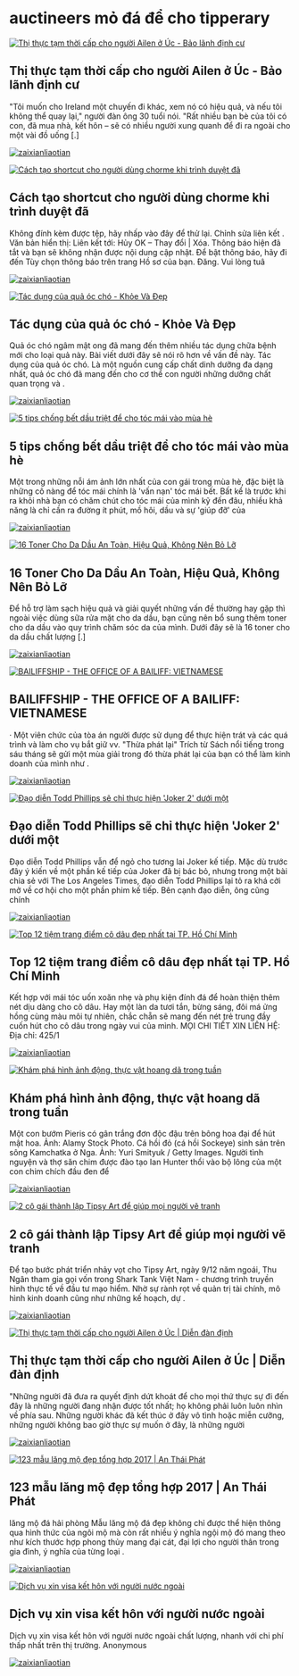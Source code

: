 # auctineers mỏ đá để cho tipperary
<a href="https://mnn.zoosnet.net/LR/Chatpre.aspx?id=MNN94995150&p=https://topgrinding.com/" target="_blank">![Thị thực tạm thời cấp cho người Ailen ở Úc - Bảo lãnh định cư](https://github.com/technlg/images/blob/main/46.jpg)</a>
## Thị thực tạm thời cấp cho người Ailen ở Úc - Bảo lãnh định cư
"Tôi muốn cho Ireland một chuyến đi khác, xem nó có hiệu quả, và nếu tôi không thể quay lại," người đàn ông 30 tuổi nói. "Rất nhiều bạn bè của tôi có con, đã mua nhà, kết hôn – sẽ có nhiều người xung quanh để đi ra ngoài cho một vài đồ uống [.]
<a href="https://mnn.zoosnet.net/LR/Chatpre.aspx?id=MNN94995150&p=https://topgrinding.com/" target="_blank"><img src="https://github.com/technlg/images/raw/main/chat11.jpg" alt="zaixianliaotian"/></a><a href="//whatsapp.shibangsoft.com/WhatsApp.php" ><img src="https://github.com/technlg/images/raw/main/chat11.png" alt=""></a>
<a href="https://mnn.zoosnet.net/LR/Chatpre.aspx?id=MNN94995150&p=https://topgrinding.com/" target="_blank">![Cách tạo shortcut cho người dùng chorme khi trình duyệt đã ](https://github.com/technlg/images/blob/main/31.jpg)</a>
## Cách tạo shortcut cho người dùng chorme khi trình duyệt đã 
Không đính kèm được tệp, hãy nhấp vào đây để thử lại. Chỉnh sửa liên kết . Văn bản hiển thị: Liên kết tới: Hủy OK – Thay đổi | Xóa. Thông báo hiện đã tắt và bạn sẽ không nhận được nội dung cập nhật. Để bật thông báo, hãy đi đến Tùy chọn thông báo trên trang Hồ sơ của bạn. Đăng. Vui lòng tuâ
<a href="https://mnn.zoosnet.net/LR/Chatpre.aspx?id=MNN94995150&p=https://topgrinding.com/" target="_blank"><img src="https://github.com/technlg/images/raw/main/chat11.jpg" alt="zaixianliaotian"/></a><a href="//whatsapp.shibangsoft.com/WhatsApp.php" ><img src="https://github.com/technlg/images/raw/main/chat11.png" alt=""></a>
<a href="https://mnn.zoosnet.net/LR/Chatpre.aspx?id=MNN94995150&p=https://topgrinding.com/" target="_blank">![Tác dụng của quả óc chó - Khỏe Và Đẹp](https://github.com/technlg/images/blob/main/40.jpg)</a>
## Tác dụng của quả óc chó - Khỏe Và Đẹp
Quả óc chó ngâm mật ong đã mang đến thêm nhiều tác dụng chữa bệnh mới cho loại quả này. Bài viết dưới đây sẽ nói rõ hơn về vấn đề này. Tác dụng của quả óc chó. Là một nguồn cung cấp chất dinh dưỡng đa dạng nhất, quả óc chó đã mang đến cho cơ thể con người những dưỡng chất quan trọng và .
<a href="https://mnn.zoosnet.net/LR/Chatpre.aspx?id=MNN94995150&p=https://topgrinding.com/" target="_blank"><img src="https://github.com/technlg/images/raw/main/chat11.jpg" alt="zaixianliaotian"/></a><a href="//whatsapp.shibangsoft.com/WhatsApp.php" ><img src="https://github.com/technlg/images/raw/main/chat11.png" alt=""></a>
<a href="https://mnn.zoosnet.net/LR/Chatpre.aspx?id=MNN94995150&p=https://topgrinding.com/" target="_blank">![5 tips chống bết dầu triệt để cho tóc mái vào mùa hè](https://github.com/technlg/images/blob/main/51.jpg)</a>
## 5 tips chống bết dầu triệt để cho tóc mái vào mùa hè
Một trong những nỗi ám ảnh lớn nhất của con gái trong mùa hè, đặc biệt là những cô nàng để tóc mái chính là 'vấn nạn' tóc mái bết. Bất kể là trước khi ra khỏi nhà bạn có chăm chút cho tóc mái của mình kỹ đến đâu, nhiều khả năng là chỉ cần ra đường ít phút, mồ hôi, dầu và sự 'giúp đỡ' của 
<a href="https://mnn.zoosnet.net/LR/Chatpre.aspx?id=MNN94995150&p=https://topgrinding.com/" target="_blank"><img src="https://github.com/technlg/images/raw/main/chat11.jpg" alt="zaixianliaotian"/></a><a href="//whatsapp.shibangsoft.com/WhatsApp.php" ><img src="https://github.com/technlg/images/raw/main/chat11.png" alt=""></a>
<a href="https://mnn.zoosnet.net/LR/Chatpre.aspx?id=MNN94995150&p=https://topgrinding.com/" target="_blank">![16 Toner Cho Da Dầu An Toàn, Hiệu Quả, Không Nên Bỏ Lỡ](https://github.com/technlg/images/blob/main/24.jpg)</a>
## 16 Toner Cho Da Dầu An Toàn, Hiệu Quả, Không Nên Bỏ Lỡ
Để hỗ trợ làm sạch hiệu quả và giải quyết những vấn đề thường hay gặp thì ngoài việc dùng sữa rửa mặt cho da dầu, bạn cũng nên bổ sung thêm toner cho da dầu vào quy trình chăm sóc da của mình. Dưới đây sẽ là 16 toner cho da dầu chất lượng [.]
<a href="https://mnn.zoosnet.net/LR/Chatpre.aspx?id=MNN94995150&p=https://topgrinding.com/" target="_blank"><img src="https://github.com/technlg/images/raw/main/chat11.jpg" alt="zaixianliaotian"/></a><a href="//whatsapp.shibangsoft.com/WhatsApp.php" ><img src="https://github.com/technlg/images/raw/main/chat11.png" alt=""></a>
<a href="https://mnn.zoosnet.net/LR/Chatpre.aspx?id=MNN94995150&p=https://topgrinding.com/" target="_blank">![BAILIFFSHIP - THE OFFICE OF A BAILIFF: VIETNAMESE ](https://github.com/technlg/images/blob/main/62.jpg)</a>
## BAILIFFSHIP - THE OFFICE OF A BAILIFF: VIETNAMESE 
· Một viên chức của tòa án người được sử dụng để thực hiện trát và các quá trình và làm cho vụ bắt giữ vv. "Thừa phát lại" Trích từ Sách nổi tiếng  trong sáu tháng sẽ gửi một mùa giải trong đó thừa phát lại của bạn có thể làm kinh doanh của mình như .
<a href="https://mnn.zoosnet.net/LR/Chatpre.aspx?id=MNN94995150&p=https://topgrinding.com/" target="_blank"><img src="https://github.com/technlg/images/raw/main/chat11.jpg" alt="zaixianliaotian"/></a><a href="//whatsapp.shibangsoft.com/WhatsApp.php" ><img src="https://github.com/technlg/images/raw/main/chat11.png" alt=""></a>
<a href="https://mnn.zoosnet.net/LR/Chatpre.aspx?id=MNN94995150&p=https://topgrinding.com/" target="_blank">![Đạo diễn Todd Phillips sẽ chỉ thực hiện 'Joker 2' dưới một ](https://github.com/technlg/images/blob/main/58.jpg)</a>
## Đạo diễn Todd Phillips sẽ chỉ thực hiện 'Joker 2' dưới một 
Đạo diễn Todd Phillips vẫn để ngỏ cho tương lai Joker kế tiếp. Mặc dù trước đây ý kiến về một phần kế tiếp của Joker đã bị bác bỏ, nhưng trong một bài chia sẻ với The Los Angeles Times, đạo diễn Todd Phillips lại tỏ ra khá cởi mở về cơ hội cho một phần phim kế tiếp. Bên cạnh đạo diễn, ông cũng chính 
<a href="https://mnn.zoosnet.net/LR/Chatpre.aspx?id=MNN94995150&p=https://topgrinding.com/" target="_blank"><img src="https://github.com/technlg/images/raw/main/chat11.jpg" alt="zaixianliaotian"/></a><a href="//whatsapp.shibangsoft.com/WhatsApp.php" ><img src="https://github.com/technlg/images/raw/main/chat11.png" alt=""></a>
<a href="https://mnn.zoosnet.net/LR/Chatpre.aspx?id=MNN94995150&p=https://topgrinding.com/" target="_blank">![Top 12 tiệm trang điểm cô dâu đẹp nhất tại TP. Hồ Chí Minh ](https://github.com/technlg/images/blob/main/52.jpg)</a>
## Top 12 tiệm trang điểm cô dâu đẹp nhất tại TP. Hồ Chí Minh 
Kết hợp với mái tóc uốn xoăn nhẹ và phụ kiện đính đá để hoàn thiện thêm nét dịu dàng cho cô dâu. Hay một làn da tươi tắn, bừng sáng, đôi má ửng hồng cùng màu môi tự nhiên, chắc chẵn sẽ mang đến nét trẻ trung đầy cuốn hút cho cô dâu trong ngày vui của mình. MỌI CHI TIẾT XIN LIÊN HỆ: Địa chỉ: 425/1 
<a href="https://mnn.zoosnet.net/LR/Chatpre.aspx?id=MNN94995150&p=https://topgrinding.com/" target="_blank"><img src="https://github.com/technlg/images/raw/main/chat11.jpg" alt="zaixianliaotian"/></a><a href="//whatsapp.shibangsoft.com/WhatsApp.php" ><img src="https://github.com/technlg/images/raw/main/chat11.png" alt=""></a>
<a href="https://mnn.zoosnet.net/LR/Chatpre.aspx?id=MNN94995150&p=https://topgrinding.com/" target="_blank">![Khám phá hình ảnh động, thực vật hoang dã trong tuần](https://github.com/technlg/images/blob/main/12.jpg)</a>
## Khám phá hình ảnh động, thực vật hoang dã trong tuần
Một con bướm Pieris có gân trắng đơn độc đậu trên bông hoa đại để hút mật hoa. Ảnh: Alamy Stock Photo. Cá hồi đỏ (cá hồi Sockeye) sinh sản trên sông Kamchatka ở Nga. Ảnh: Yuri Smityuk / Getty Images. Người tình nguyện và thợ săn chim được đào tạo Ian Hunter thổi vào bộ lông của một con chim chích đầu đen để 
<a href="https://mnn.zoosnet.net/LR/Chatpre.aspx?id=MNN94995150&p=https://topgrinding.com/" target="_blank"><img src="https://github.com/technlg/images/raw/main/chat11.jpg" alt="zaixianliaotian"/></a><a href="//whatsapp.shibangsoft.com/WhatsApp.php" ><img src="https://github.com/technlg/images/raw/main/chat11.png" alt=""></a>
<a href="https://mnn.zoosnet.net/LR/Chatpre.aspx?id=MNN94995150&p=https://topgrinding.com/" target="_blank">![2 cô gái thành lập Tipsy Art để giúp mọi người vẽ tranh ](https://github.com/technlg/images/blob/main/48.jpg)</a>
## 2 cô gái thành lập Tipsy Art để giúp mọi người vẽ tranh 
Để tạo bước phát triển nhảy vọt cho Tipsy Art, ngày 9/12 năm ngoái, Thu Ngân tham gia gọi vốn trong Shark Tank Việt Nam - chương trình truyền hình thực tế về đầu tư mạo hiểm. Nhờ sự rành rọt về quản trị tài chính, mô hình kinh doanh cũng như những kế hoạch, dự .
<a href="https://mnn.zoosnet.net/LR/Chatpre.aspx?id=MNN94995150&p=https://topgrinding.com/" target="_blank"><img src="https://github.com/technlg/images/raw/main/chat11.jpg" alt="zaixianliaotian"/></a><a href="//whatsapp.shibangsoft.com/WhatsApp.php" ><img src="https://github.com/technlg/images/raw/main/chat11.png" alt=""></a>
<a href="https://mnn.zoosnet.net/LR/Chatpre.aspx?id=MNN94995150&p=https://topgrinding.com/" target="_blank">![Thị thực tạm thời cấp cho người Ailen ở Úc | Diễn đàn định ](https://github.com/technlg/images/blob/main/16.jpg)</a>
## Thị thực tạm thời cấp cho người Ailen ở Úc | Diễn đàn định 
"Những người đã đưa ra quyết định dứt khoát để cho mọi thứ thực sự đi đến đây là những người đang nhận được tốt nhất; họ không phải luôn luôn nhìn về phía sau. Những người khác đã kết thúc ở đây vô tình hoặc miễn cưỡng, những người không bao giờ thực sự muốn ở đây, là những người 
<a href="https://mnn.zoosnet.net/LR/Chatpre.aspx?id=MNN94995150&p=https://topgrinding.com/" target="_blank"><img src="https://github.com/technlg/images/raw/main/chat11.jpg" alt="zaixianliaotian"/></a><a href="//whatsapp.shibangsoft.com/WhatsApp.php" ><img src="https://github.com/technlg/images/raw/main/chat11.png" alt=""></a>
<a href="https://mnn.zoosnet.net/LR/Chatpre.aspx?id=MNN94995150&p=https://topgrinding.com/" target="_blank">![123 mẫu lăng mộ đẹp tổng hợp 2017 | An Thái Phát](https://github.com/technlg/images/blob/main/53.jpg)</a>
## 123 mẫu lăng mộ đẹp tổng hợp 2017 | An Thái Phát
lăng mộ đá hải phòng Mẫu lăng mộ đá đẹp không chỉ được thể hiện thông qua hình thức của ngôi mộ mà còn rất nhiều ý nghĩa ngội mộ đó mang theo như kích thước hợp phong thủy mang đại cát, đại lợi cho người thân trong gia đình, ý nghĩa của từng loại .
<a href="https://mnn.zoosnet.net/LR/Chatpre.aspx?id=MNN94995150&p=https://topgrinding.com/" target="_blank"><img src="https://github.com/technlg/images/raw/main/chat11.jpg" alt="zaixianliaotian"/></a><a href="//whatsapp.shibangsoft.com/WhatsApp.php" ><img src="https://github.com/technlg/images/raw/main/chat11.png" alt=""></a>
<a href="https://mnn.zoosnet.net/LR/Chatpre.aspx?id=MNN94995150&p=https://topgrinding.com/" target="_blank">![Dịch vụ xin visa kết hôn với người nước ngoài](https://github.com/technlg/images/blob/main/26.jpg)</a>
## Dịch vụ xin visa kết hôn với người nước ngoài
Dịch vụ xin visa kết hôn với người nước ngoài chất lượng, nhanh với chi phí thấp nhất trên thị trường. Anonymous 
<a href="https://mnn.zoosnet.net/LR/Chatpre.aspx?id=MNN94995150&p=https://topgrinding.com/" target="_blank"><img src="https://github.com/technlg/images/raw/main/chat11.jpg" alt="zaixianliaotian"/></a><a href="//whatsapp.shibangsoft.com/WhatsApp.php" ><img src="https://github.com/technlg/images/raw/main/chat11.png" alt=""></a>
